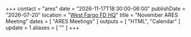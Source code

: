+++
contact = "ares"
date = "2026-11-17T18:30:00-06:00"
publishDate = "2026-07-20"
location = "[West Fargo FD HQ](/places/west-fargo-fire-department-headquarters/)"
title = "November ARES Meeting"
dates = [ "ARES Meetings" ]
outputs = [ "HTML", "Calendar" ]
update = 1
aliases = [ "" ]
+++
